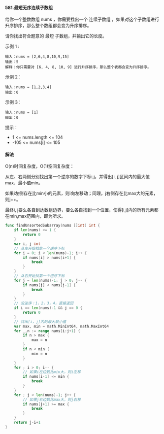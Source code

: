 #### 581.最短无序连续子数组

给你一个整数数组 nums ，你需要找出一个 连续子数组 ，如果对这个子数组进行升序排序，那么整个数组都会变为升序排序。

请你找出符合题意的 最短 子数组，并输出它的长度。

示例 1 :
```
输入：nums = [2,6,4,8,10,9,15]
输出：5
解释：你只需要对 [6, 4, 8, 10, 9] 进行升序排序，那么整个表都会变为升序排序。
```

示例 2：
```
输入：nums = [1,2,3,4]
输出：0
```

示例 3：
```
输入：nums = [1]
输出：0
```

提示：
- 1 <= nums.length <= 104
- -105 <= nums[i] <= 105

#### 解法
O(n)时间复杂度，O(1)空间复杂度：

从左、右两侧分别找出第一个逆序的数字下标i,j，并得出[i, j]区间内的最大值max、最小值min。

如果i左侧存在比min小的元素，则i向左移动；同理，j右侧存在比max大的元素，则j++。

最终i, j要么各自到达数组边界，要么各自找到一个位置，使得[i,j]内的所有元素都在min,max范围内，即为所求。

```go
func findUnsortedSubarray(nums []int) int {
	if len(nums) <= 1 {
		return 0
	}
	var i, j int
	// 从左开始找第一个逆序下标
	for i = 0; i < len(nums)-1; i++ {
		if nums[i] > nums[i+1] {
			break
		}
	}
	// 从右开始找第一个逆序下标
	for j = len(nums)-1; j > 0; j-- {
		if nums[j] < nums[j-1] {
			break
		}
	}
	// 没逆序：1，2，3，4，直接返回
	if i == len(nums)-1 && j == 0 {
		return 0
	}
	// 找出[i，j]内的最大最小值
	var max, min = math.MinInt64, math.MaxInt64
	for _,n := range nums[i:j+1] {
		if n > max {
			max = n
		}
		if n < min {
			min = n
		}
	}
	for ; i > 0; i-- {
		// 如果i左边数比min大，则i左移
		if nums[i-1] <= min {
			break
		}
	}
	for ; j < len(nums)-1; j++ {
		// 如果j右边数比max大，则j右移
		if nums[j+1] >= max {
			break
		}
	}
	return j-i+1
}
```